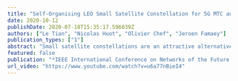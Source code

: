 ```yaml
---
title: "Self-Organising LEO Small Satellite Constellation for 5G MTC and IoT Applications"
date: 2020-10-12
publishDate: 2020-07-18T15:35:17.596039Z
authors: ["Le Tian", "Nicolas Huot", "Olivier Chef", "Jeroen Famaey"]
publication_types: ["1"]
abstract: "Small satellite constellations are an attractive alternative to provide ubiquitous connectivity to Internet of Things (IoT) and 5G machine-type communication (MTC) applications in areas where terrestrial network coverage is limited. In order to provide global coverage using small satellite networks flying in low earth orbit (LEO), a large constellation of at least hundreds of satellites is needed. As LEO satellites can only connect directly to the ground earth station (GES) sporadically, they need to forward data over inter-satellite links (ISLs) to reach the GES. In this paper, we propose a novel self-organising architectural design for small satellite constellations with ISLs, supporting automated commissioning and control of the satellite network. We specifically present an algorithm for autonomous ISL establishment and channel selection,that avoids interference among ISLs of the same satellite."
featured: false
publication: "*IEEE International Conference on Networks of the Future (NoF)*"
url_video: "https://www.youtube.com/watch?v=u6a77nBieI4"
---
```


